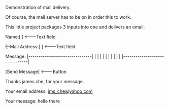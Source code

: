 Demonstration of mail delivery.

Of course, the mail server has to be on in order this to work.

This little project packages 3 inputs into one and delivers 
an email.

Name:[         ]  <---Text field

E-Mail Address:[          ]  <---Text field

Message:
|-------------------------------|
|                               |
|                               |
|                               |
|                               |
|                               |
|-------------------------------|

[Send Message]   <---Button





Thanks james che, for your message.

Your email address: jms_che@yahoo.com

Your message: hello there

